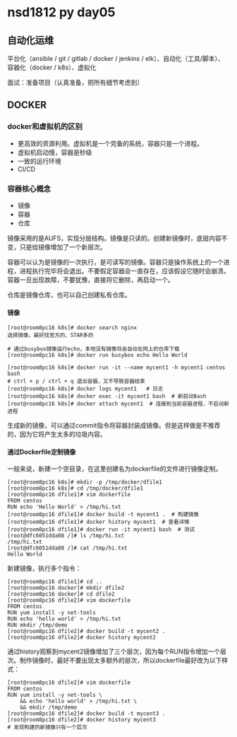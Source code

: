 # nsd1812 py day05

## 自动化运维

平台化（ansible / git / gitlab / docker / jenkins / elk）、自动化（工具/脚本）、容器化（docker / k8s）、虚拟化

面试：准备项目（认真准备，把所有细节考虑到）

## DOCKER

### docker和虚拟机的区别

- 更高效的资源利用。虚拟机是一个完备的系统，容器只是一个进程。
- 虚拟机启动慢，容器是秒级
- 一致的运行环境
- CI/CD

### 容器核心概念

- 镜像
- 容器
- 仓库

镜像采用的是AUFS，实现分层结构。镜像是只读的。创建新镜像时，底层内容不变，只是给镜像增加了一个新层次。

容器可以认为是镜像的一次执行，是可读写的镜像。容器只是操作系统上的一个进程，进程执行完毕将会退出。不要假定容器会一直存在，应该假设它随时会崩溃。容器一旦出现故障，不要犹豫，直接将它删除，再启动一个。

仓库是镜像仓库，也可以自己创建私有仓库。

#### 镜像

```shell
[root@room8pc16 k8s]# docker search nginx
选择镜像，最好找官方的、STAR多的

# 通过busybox镜像运行echo，本地没有镜像将会自动在网上的仓库下载
[root@room8pc16 k8s]# docker run busybox echo Hello World

[root@room8pc16 k8s]# docker run -it --name mycent1 -h mycent1 centos bash
# ctrl + p / ctrl + q 退出容器，又不导致容器结束
[root@room8pc16 k8s]# docker logs mycent1   # 日志
[root@room8pc16 k8s]# docker exec -it mycent1 bash  # 新启动Bash
[root@room8pc16 k8s]# docker attach mycent1  # 连接到当前容器进程，不启动新进程
```

生成新的镜像，可以通过commit指令将容器封装成镜像。但是这样做是不推荐的，因为它将产生太多的垃圾内容。

#### 通过Dockerfile定制镜像

一般来说，新建一个空目录，在这里创建名为dockerfile的文件进行镜像定制。

```shell
[root@room8pc16 k8s]# mkdir -p /tmp/docker/dfile1
[root@room8pc16 k8s]# cd /tmp/docker/dfile1
[root@room8pc16 dfile1]# vim dockerfile
FROM centos
RUN echo 'Hello World' > /tmp/hi.txt
[root@room8pc16 dfile1]# docker build -t mycent1 .  # 构建镜像
[root@room8pc16 dfile1]# docker history mycent1  # 查看详情
[root@room8pc16 dfile1]# docker run -it mycent1 bash  # 测试
[root@dfc6051dda08 /]# ls /tmp/hi.txt 
/tmp/hi.txt
[root@dfc6051dda08 /]# cat /tmp/hi.txt
Hello World
```

新建镜像，执行多个指令：

```shell
[root@room8pc16 dfile1]# cd ..
[root@room8pc16 docker]# mkdir dfile2
[root@room8pc16 docker]# cd dfile2
[root@room8pc16 dfile2]# vim dockerfile
FROM centos
RUN yum install -y net-tools
RUN echo 'hello world' > /tmp/hi.txt
RUN mkdir /tmp/demo
[root@room8pc16 dfile2]# docker build -t mycent2 .
[root@room8pc16 dfile2]# docker history mycent2
```

通过history观察到mycent2镜像增加了三个层次，因为每个RUN指令增加一个层次。制作镜像时，最好不要出现太多额外的层次，所以dockerfile最好改为以下样式：

```shell
[root@room8pc16 dfile2]# vim dockerfile 
FROM centos
RUN yum install -y net-tools \
    && echo 'hello world' > /tmp/hi.txt \
    && mkdir /tmp/demo
[root@room8pc16 dfile2]# docker build -t mycent3 .
[root@room8pc16 dfile2]# docker history mycent3
# 发现构建的新镜像只有一个层次
```













